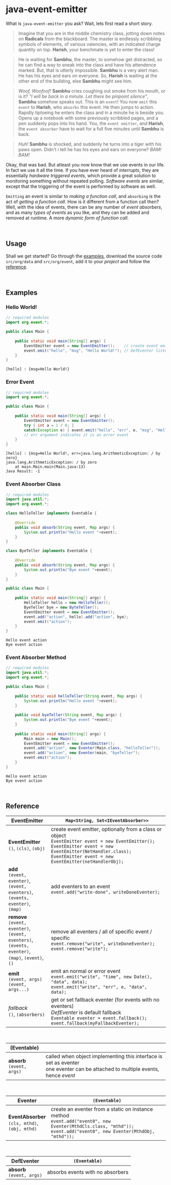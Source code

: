 # java-event-emitter

What is `java-event-emitter` you ask? Wait, lets first read a short story.

> Imagine that you are in the middle chemistry class, jotting down notes on **Radicals** from the
> blackboard. The master is endlessly scribbling symbols of elements, of various valencies, with
> an indicated charge quantity on top. **Harish**, your benchmate is yet to enter the class!

> He is waiting for **Sambhu**, the master, to somehow get distracted, so he can find a way to sneak
> into the class and have his attendence marked. But, that is utterly impossible. **Sambhu** is a
> very alert man. He has his eyes and ears on everyone. So, **Harish** is waiting at the other end of
> the building, else **Sambhu** might see him.

> *Woof, Woofoof!* **Sambhu** cries coughing out smoke from his mouth, or is it? *"I will be back
> in a minute. Let there be pinpoint silence"*, **Sambhu** somehow speaks out. This is an `event`!
> You now `emit` this `event` to **Harish**, who `absorbs` this event. He then jumps to action.
> Rapidly tiptoeing he enters the class and in a minute he is beside you. Opens up a notebook with
> some previously scribbled pages, and a pen suddenly pops into his hand. You, the `event emitter`,
> and **Harish**, the `event absorber` have to wait for a full five minutes until **Sambhu** is back.

> *Huh!* **Sambhu** is shocked, and suddenly he turns into a tiger with his paws open. Didn't i tell he has
> his eyes and ears on everyone? *BAM! BAM!*

Okay, that was bad. But atleast you now know that we use events in our life. In fact we use it
all the time. If you have ever heard of *interrupts*, they are essentially *hardware triggered events*,
which provide a great solution to monitoring something without repeated polling. *Software events*
are similar, except that the triggering of the event is performed by software as well.

`Emitting` an event is similar to *making a function call*, and `absorbing` is the act of
*getting a function call*. How is it different from a function call then? Well, with the idea
of events, there can be any number of *event absorbers*, and as many *types of events* as you like,
and they can be added and removed at runtime. A more *dynamic form of function call*.

<br/>

## Usage

Shall we get started?  Go through the [examples](https://github.com/wolfram77/java-event-emitter#examples),
download the source code `src/org/data` and `src/org/event`, add it to your *project* and follow the
[reference](https://github.com/wolfram77/java-event-emitter#reference).

<br/>

## Examples

### Hello World!
```java
// required modules
import org.event.*;

public class Main {
    
    public static void main(String[] args) {
        EventEmitter event = new EventEmitter();    // create event emitter
        event.emit("hello", "msg", "Hello World!"); // DefEventer listens
    }
}
```
```
[hello] : {msg=Hello World!}
```

### Error Event

```java
// required modules
import org.event.*;

public class Main {
    
    public static void main(String[] args) {
        EventEmitter event = new EventEmitter();
        try { int a = 1 / 0; }
        catch(Exception e) { event.emit("hello", "err", e, "msg", "Hello World!"); }
        // err argument indicates it is an error event
    }
}
```

```
[hello] : {msg=Hello World!, err=java.lang.ArithmeticException: / by zero}
java.lang.ArithmeticException: / by zero
	at main.Main.main(Main.java:13)
Java Result: -1
```

### Event Absorber Class

```java
// required modules
import java.util.*;
import org.event.*;

class HelloTeller implements Eventable {
    
    @Override
    public void absorb(String event, Map args) {
        System.out.println("Hello event "+event);
    }
}

class ByeTeller implements Eventable {
    
    @Override
    public void absorb(String event, Map args) {
        System.out.println("Bye event "+event);
    }
}

public class Main {
    
    public static void main(String[] args) {
        HelloTeller hello = new HelloTeller();
        ByeTeller bye = new ByteTeller();
        EventEmitter event = new EventEmitter();
        event.add("action", hello).add("action", bye);
        event.emit("action");
    }
}
```

```
Hello event action
Bye event action
```

### Event Absorber Method

```java
// required modules
import java.util.*;
import org.event.*;

public class Main {
    
    public static void helloTeller(String event, Map args) {
    	System.out.println("Hello event "+event);
    }
    
    public void byeTeller(String event, Map args) {
    	System.out.println("Bye event "+event);
    }
    
    public static void main(String[] args) {
    	Main main = new Main();
        EventEmitter event = new EventEmitter();
        event.add("action", new Eventer(Main.class, "helloTeller"));
        event.add("action", new Eventer(main, "byeTeller");
        event.emit("action");
    }
}
```

```
Hello event action
Bye event action
```

<br/>

## Reference

| **EventEmitter** | `Map<String, Set<IEventAbsorber>>` |
|------------------|------------------------------------|
| **EventEmitter** <br/> `()`, `(cls)`, `(obj)`                                                                              | create event emitter, optionally from a class or object <br/>                                                              `EventEmitter event = new EventEmitter();` <br/>                                                                             `EventEmitter event = new EventEmitter(NetHandler.class);` <br/>                                                             `EventEmitter event = new EventEmitter(netHandlerObj);` |
| **add** <br/> `(event, eventer)`, <br/> `(event, eventers)`, <br/> `(events, eventer)`, <br/> `(map)`                      | add eventers to an event <br/>                                                                                   `event.add("write-done", writeDoneEventer);` |
| **remove** <br/> `(event, eventer)`, <br/> `(event, eventers)`, <br/>                                                      `(events, eventer)`, <br/> `(map)`, `(event)`, <br/> `()`                                                                    | remove all eventers / all of specific event / specific <br/>                                                      `event.remove("write", writeDoneEventer);` <br/>                                                            `event.remove("write");` |
| **emit** <br/> `(event, args)` <br/> `(event, args...)`                                                                    | emit an normal or error event <br/>                                                                                        `event.emit("write", "time", new Date(), "data", data);` <br/>                                                               `event.emit("write", "err", e, "data", data);` |
| *fallback* <br/> `()`, `(absorbers)`                                                                                       | get or set fallback eventer (for events with no eventers) <br/>                                                            *DefEventer* is default fallback <br/>                                                                                       `Eventable eventer = event.fallback();` <br/>                                                                          `event.fallback(myFallbackEventer);` |

<br/>

| **(Eventable)** |                        |
|-----------------|------------------------|
| **absorb** <br/> `(event, args)`                                                                                           | called when object implementing this interface is set as eventer <br/>                                                   one eventer can be attached to multiple events, hence *event*|

<br/>

| **Eventer** | `(Eventable)`  |
|-------------|----------------|
| **EventAbsorber** <br/> `(cls, mthd)`, <br/> `(obj, mthd)`                                                                 | create an eventer from a static on instance method <br/>                                                            `event.add("event0", new Eventer(MthdCls.class, "mthd"));` <br/>                                                 `event.add("event0", new Eventer(MthdObj, "mthd"));` |

<br/>

| **DefEventer** | `(Eventable)`  |
|----------------|----------------|
| **absorb** <br/> `(event, args)`                                                                                           | absorbs events with no absorbers |
